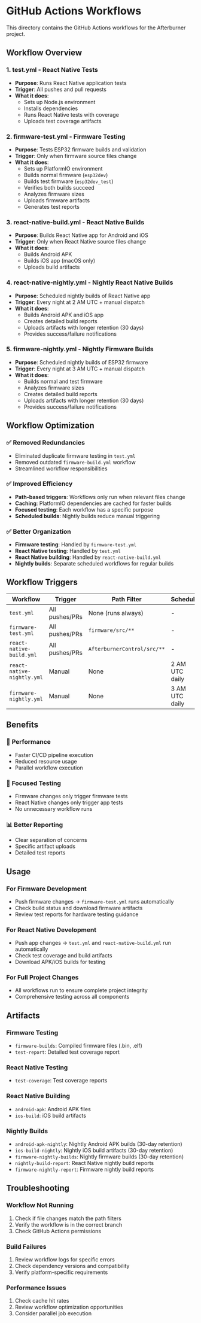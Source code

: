 # GitHub Actions Workflows

This directory contains the GitHub Actions workflows for the Afterburner project.

## Workflow Overview

### 1. **test.yml** - React Native Tests

- **Purpose**: Runs React Native application tests
- **Trigger**: All pushes and pull requests
- **What it does**:
  - Sets up Node.js environment
  - Installs dependencies
  - Runs React Native tests with coverage
  - Uploads test coverage artifacts

### 2. **firmware-test.yml** - Firmware Testing

- **Purpose**: Tests ESP32 firmware builds and validation
- **Trigger**: Only when firmware source files change
- **What it does**:
  - Sets up PlatformIO environment
  - Builds normal firmware (`esp32dev`)
  - Builds test firmware (`esp32dev_test`)
  - Verifies both builds succeed
  - Analyzes firmware sizes
  - Uploads firmware artifacts
  - Generates test reports

### 3. **react-native-build.yml** - React Native Builds

- **Purpose**: Builds React Native app for Android and iOS
- **Trigger**: Only when React Native source files change
- **What it does**:
  - Builds Android APK
  - Builds iOS app (macOS only)
  - Uploads build artifacts

### 4. **react-native-nightly.yml** - Nightly React Native Builds

- **Purpose**: Scheduled nightly builds of React Native app
- **Trigger**: Every night at 2 AM UTC + manual dispatch
- **What it does**:
  - Builds Android APK and iOS app
  - Creates detailed build reports
  - Uploads artifacts with longer retention (30 days)
  - Provides success/failure notifications

### 5. **firmware-nightly.yml** - Nightly Firmware Builds

- **Purpose**: Scheduled nightly builds of ESP32 firmware
- **Trigger**: Every night at 3 AM UTC + manual dispatch
- **What it does**:
  - Builds normal and test firmware
  - Analyzes firmware sizes
  - Creates detailed build reports
  - Uploads artifacts with longer retention (30 days)
  - Provides success/failure notifications

## Workflow Optimization

### ✅ **Removed Redundancies**

- Eliminated duplicate firmware testing in `test.yml`
- Removed outdated `firmware-build.yml` workflow
- Streamlined workflow responsibilities

### ✅ **Improved Efficiency**

- **Path-based triggers**: Workflows only run when relevant files change
- **Caching**: PlatformIO dependencies are cached for faster builds
- **Focused testing**: Each workflow has a specific purpose
- **Scheduled builds**: Nightly builds reduce manual triggering

### ✅ **Better Organization**

- **Firmware testing**: Handled by `firmware-test.yml`
- **React Native testing**: Handled by `test.yml`
- **React Native building**: Handled by `react-native-build.yml`
- **Nightly builds**: Separate scheduled workflows for regular builds

## Workflow Triggers

| Workflow                   | Trigger        | Path Filter                 | Schedule       |
| -------------------------- | -------------- | --------------------------- | -------------- |
| `test.yml`                 | All pushes/PRs | None (runs always)          | -              |
| `firmware-test.yml`        | All pushes/PRs | `firmware/src/**`           | -              |
| `react-native-build.yml`   | All pushes/PRs | `AfterburnerControl/src/**` | -              |
| `react-native-nightly.yml` | Manual         | None                        | 2 AM UTC daily |
| `firmware-nightly.yml`     | Manual         | None                        | 3 AM UTC daily |

## Benefits

### 🚀 **Performance**

- Faster CI/CD pipeline execution
- Reduced resource usage
- Parallel workflow execution

### 🎯 **Focused Testing**

- Firmware changes only trigger firmware tests
- React Native changes only trigger app tests
- No unnecessary workflow runs

### 📊 **Better Reporting**

- Clear separation of concerns
- Specific artifact uploads
- Detailed test reports

## Usage

### For Firmware Development

- Push firmware changes → `firmware-test.yml` runs automatically
- Check build status and download firmware artifacts
- Review test reports for hardware testing guidance

### For React Native Development

- Push app changes → `test.yml` and `react-native-build.yml` run automatically
- Check test coverage and build artifacts
- Download APK/iOS builds for testing

### For Full Project Changes

- All workflows run to ensure complete project integrity
- Comprehensive testing across all components

## Artifacts

### Firmware Testing

- `firmware-builds`: Compiled firmware files (.bin, .elf)
- `test-report`: Detailed test coverage report

### React Native Testing

- `test-coverage`: Test coverage reports

### React Native Building

- `android-apk`: Android APK files
- `ios-build`: iOS build artifacts

### Nightly Builds

- `android-apk-nightly`: Nightly Android APK builds (30-day retention)
- `ios-build-nightly`: Nightly iOS build artifacts (30-day retention)
- `firmware-nightly-builds`: Nightly firmware builds (30-day retention)
- `nightly-build-report`: React Native nightly build reports
- `firmware-nightly-report`: Firmware nightly build reports

## Troubleshooting

### Workflow Not Running

1. Check if file changes match the path filters
2. Verify the workflow is in the correct branch
3. Check GitHub Actions permissions

### Build Failures

1. Review workflow logs for specific errors
2. Check dependency versions and compatibility
3. Verify platform-specific requirements

### Performance Issues

1. Check cache hit rates
2. Review workflow optimization opportunities
3. Consider parallel job execution

